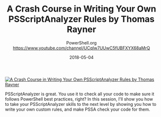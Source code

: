 ﻿---
title: A Crash Course in Writing Your Own PSScriptAnalyzer Rules by Thomas Rayner
date: 2018-05-04
tags: PowerShellOrg, English, Conference
author: PowerShell.org https://www.youtube.com/channel/UCqIw7UUwC5fUBFXYX68aMrQ
---

[![A Crash Course in Writing Your Own PSScriptAnalyzer Rules by Thomas Rayner](https://i4.ytimg.com/vi/_T8wLsbTWJY/hqdefault.jpg "A Crash Course in Writing Your Own PSScriptAnalyzer Rules by Thomas Rayner")](https://www.youtube.com/watch?v=_T8wLsbTWJY)

PSScriptAnalyzer is great. You use it to check all your code to make sure it follows PowerShell best practices, right? In this session, I'll show you how to take your PSScriptAnalyzer skills to the next level by showing you how to write your own custom rules, and make PSSA check your code for them.
